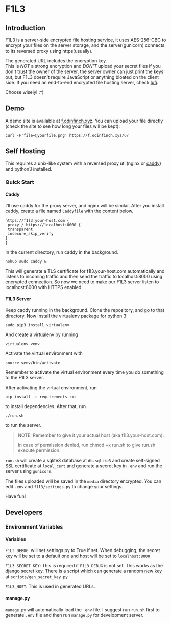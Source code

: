 # F1L3  
## Introduction
F1L3 is a server-side encrypted file hosting service, it uses AES-256-CBC to encrypt your files on the server storage, and the server(gunicorn) connects to its reversed proxy using https(usually).  

The generated URL includes the encryption key.  
This is *NOT* a strong encryption and *DON'T* upload your secret files if you don't trust the owner of the server, the server owner can just print the keys out, but F1L3 doesn't require JavaScript or anything bloated on the client side. If you need an end-to-end encrypted file hosting server, check [lufi](https://framagit.org/luc/lufi).  

Choose wisely! :^)

## Demo
A demo site is available at [f.odinfinch.xyz](https://f.odinfinch.xyz).
You can upload your file directly (check the site to see how long your files will be kept):
```
curl -F'file=@yourfile.png' https://f.odinfinch.xyz/u/
```
## Self Hosting
This requires a unix-like system with a reversed proxy util(nginx or [caddy](https://caddyserver.com/)) and python3 installed.
### Quick Start
#### Caddy
I'll use caddy for the proxy server, and nginx will be similar. After you install caddy, create a file named `Caddyfile` with the content below.
```
https://f1l3.your-host.com {
 proxy / https://localhost:8000 {
 transparent
 insecure_skip_verify
}
}
```
In the current directory, run caddy in the background.
```
nohup sudo caddy &
```
This will generate a TLS certificate for f1l3.your-host.com automatically and listens to incoming traffic and then send the traffic to localhost:8000 using encrypted connection. So now we need to make our F1L3 server listen to localhost:8000 with HTTPS enabled.

#### F1L3 Server
Keep caddy running in the background. Clone the repository, and go to that directory. Now install the virtualenv package for python 3: 
```
sudo pip3 install virtualenv
```

And create a virtualenv by running 
```
virtualenv venv
```
Activate the virtual environment with 
```
source venv/bin/activate
```
 Remember to activate the virtual environment every time you do something to the F1L3 server.

After activating the virtual environment, run 
```
pip install -r requirements.txt
``` 
to install dependencies. After that, run 
```
./run.sh
``` 
to run the server. 
> NOTE: 
> Remember to give it your actual host (aka f1l3.your-host.com).
> 
> In case of permission denied, run chmod +x run.sh to give run.sh execute permission.

`run.sh` will create a sqlite3 database at `db.sqlite3` and create self-signed SSL certificate at `local_cert` and generate a secret key in `.env` and run the server using `gunicorn`. 

The files uploaded will be saved in the `media` directory encrypted. You can edit `.env` and `f1l3/settings.py` to change your settings.

Have fun!

## Developers
### Environment Variables
#### Variables
`F1L3_DEBUG`: will set settings.py to True if set. When debugging, the secret key will be set to a default one and host will be set to `localhost:8000`

`F1L3_SECRET_KEY`: This is required if `F1L3_DEBUG` is not set. This works as the django secret key. There is a script which can generate a random new key at `scripts/gen_secret_key.py`

`F1L3_HOST`: This is used in generated URLs.

#### manage.py 
`manage.py` will automatically load the `.env` file. I suggest run `run.sh` first to generate `.env` file and then run `manage.py` for development server.